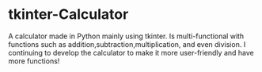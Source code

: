 # tkinter-Calculator
A calculator made in Python mainly using tkinter. 
Is multi-functional with functions such as addition,subtraction,multiplication, and even division.
I continuing to develop the calculator to make it more user-friendly and have more functions!

